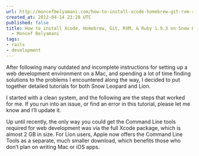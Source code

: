 ```yaml
---
url: http://moncefbelyamani.com/how-to-install-xcode-homebrew-git-rvm-ruby-on-mac/
created_at: 2012-04-14 23:28 UTC
published: false
title: How to install Xcode, Homebrew, Git, RVM, & Ruby 1.9.3 on Snow Leopard & Lion
  - Moncef Belyamani
tags:
- rails
- development
---
```


After following many outdated and incomplete instructions for setting up a web development environment on a Mac, and spending a lot of time finding solutions to the problems I encountered along the way, I decided to put together detailed tutorials for both Snow Leopard and Lion.

I started with a clean system, and the following are the steps that worked for me. If you run into an issue, or find an error in this tutorial, please let me know and I’ll update it.

Up until recently, the only way you could get the Command Line tools required for web development was via the full Xcode package, which is almost 2 GB in size. For Lion users, Apple now offers the Command Line Tools as a separate, much smaller download, which benefits those who don’t plan on writing Mac or iOS apps.
